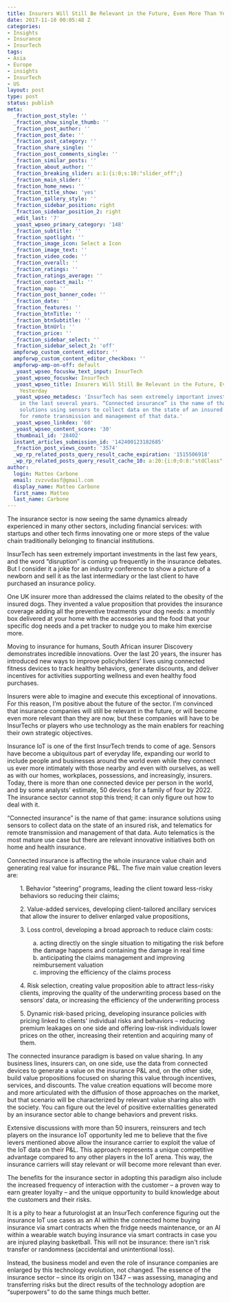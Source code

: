 ```yaml
---
title: Insurers Will Still Be Relevant in the Future, Even More Than Yesterday
date: 2017-11-10 00:05:48 Z
categories:
- Insights
- Insurance
- InsurTech
tags:
- Asia
- Europe
- insights
- InsurTech
- US
layout: post
type: post
status: publish
meta:
  _fraction_post_style: ''
  _fraction_show_single_thumb: ''
  _fraction_post_author: ''
  _fraction_post_date: ''
  _fraction_post_category: ''
  _fraction_share_single: ''
  _fraction_post_comments_single: ''
  _fraction_similar_posts: ''
  _fraction_about_author: ''
  _fraction_breaking_slider: a:1:{i:0;s:10:"slider_off";}
  _fraction_main_slider: ''
  _fraction_home_news: ''
  _fraction_title_show: 'yes'
  _fraction_gallery_style: ''
  _fraction_sidebar_position: right
  _fraction_sidebar_position_2: right
  _edit_last: '7'
  _yoast_wpseo_primary_category: '148'
  _fraction_subtitle: ''
  _fraction_spotlight: ''
  _fraction_image_icon: Select a Icon
  _fraction_image_text: ''
  _fraction_video_code: ''
  _fraction_overall: ''
  _fraction_ratings: ''
  _fraction_ratings_average: ''
  _fraction_contact_mail: ''
  _fraction_map: ''
  _fraction_post_banner_code: ''
  _fraction_date: ''
  _fraction_features: ''
  _fraction_btnTitle: ''
  _fraction_btnSubtitle: ''
  _fraction_btnUrl: ''
  _fraction_price: ''
  _fraction_sidebar_select: ''
  _fraction_sidebar_select_2: 'off'
  ampforwp_custom_content_editor: ''
  ampforwp_custom_content_editor_checkbox: ''
  ampforwp-amp-on-off: default
  _yoast_wpseo_focuskw_text_input: InsurTech
  _yoast_wpseo_focuskw: InsurTech
  _yoast_wpseo_title: Insurers Will Still Be Relevant in the Future, Even More Than
    Yesterday
  _yoast_wpseo_metadesc: 'InsurTech has seen extremely important investments and disruptor
    in the last several years. “Connected insurance” is the name of that game: insurance
    solutions using sensors to collect data on the state of an insured risk, and telematics
    for remote transmission and management of that data.'
  _yoast_wpseo_linkdex: '60'
  _yoast_wpseo_content_score: '30'
  _thumbnail_id: '28402'
  instant_articles_submission_id: '142400123182685'
  _fraction_post_views_count: '3574'
  _wp_rp_related_posts_query_result_cache_expiration: '1515506918'
  _wp_rp_related_posts_query_result_cache_10: a:20:{i:0;O:8:"stdClass":2:{s:7:"post_id";s:5:"26876";s:5:"score";s:17:"167.4952815908605";}i:1;O:8:"stdClass":2:{s:7:"post_id";s:5:"27641";s:5:"score";s:18:"164.34028892823574";}i:2;O:8:"stdClass":2:{s:7:"post_id";s:5:"28545";s:5:"score";s:17:"146.4076893583574";}i:3;O:8:"stdClass":2:{s:7:"post_id";s:5:"28030";s:5:"score";s:16:"96.1423898048841";}i:4;O:8:"stdClass":2:{s:7:"post_id";s:5:"25126";s:5:"score";s:16:"96.1423898048841";}i:5;O:8:"stdClass":2:{s:7:"post_id";s:5:"25867";s:5:"score";s:17:"92.98739714225935";}i:6;O:8:"stdClass":2:{s:7:"post_id";s:5:"25739";s:5:"score";s:17:"89.41733332391395";}i:7;O:8:"stdClass":2:{s:7:"post_id";s:5:"25735";s:5:"score";s:17:"86.91844533292434";}i:8;O:8:"stdClass":2:{s:7:"post_id";s:5:"19639";s:5:"score";s:17:"86.41638576949818";}i:9;O:8:"stdClass":2:{s:7:"post_id";s:5:"27460";s:5:"score";s:17:"81.74256300741817";}i:10;O:8:"stdClass":2:{s:7:"post_id";s:5:"22344";s:5:"score";s:17:"78.62920041730591";}i:11;O:8:"stdClass":2:{s:7:"post_id";s:5:"25375";s:5:"score";s:17:"75.05479757238102";}i:12;O:8:"stdClass":2:{s:7:"post_id";s:5:"22163";s:5:"score";s:17:"73.53210177342278";}i:13;O:8:"stdClass":2:{s:7:"post_id";s:5:"21851";s:5:"score";s:17:"73.53210177342278";}i:14;O:8:"stdClass":2:{s:7:"post_id";s:5:"21015";s:5:"score";s:17:"73.53210177342278";}i:15;O:8:"stdClass":2:{s:7:"post_id";s:5:"23396";s:5:"score";s:17:"71.82310939820614";}i:16;O:8:"stdClass":2:{s:7:"post_id";s:5:"27588";s:5:"score";s:17:"68.32974109141085";}i:17;O:8:"stdClass":2:{s:7:"post_id";s:5:"24070";s:5:"score";s:17:"67.94214099856674";}i:18;O:8:"stdClass":2:{s:7:"post_id";s:5:"22624";s:5:"score";s:17:"67.94214099856674";}i:19;O:8:"stdClass":2:{s:7:"post_id";s:5:"28587";s:5:"score";s:17:"67.70053882659246";}}
author:
  login: Matteo Carbone
  email: zvzvvdasf@gmail.com
  display_name: Matteo Carbone
  first_name: Matteo
  last_name: Carbone
---
```


<p>The insurance sector is now seeing the same dynamics already experienced in many other sectors, including financial services: with startups and other tech firms innovating one or more steps of the value chain traditionally belonging to financial institutions.</p>
<p>InsurTech has seen extremely important investments in the last few years, and the word “disruption” is coming up frequently in the insurance debates. But I consider it a joke for an industry conference to show a picture of a newborn and sell it as the last intermediary or the last client to have purchased an insurance policy.</p>
<p>One UK insurer more than addressed the claims related to the obesity of the insured dogs. They invented a value proposition that provides the insurance coverage adding all the preventive treatments your dog needs: a monthly box delivered at your home with the accessories and the food that your specific dog needs and a pet tracker to nudge you to make him exercise more.</p>
<p>Moving to insurance for humans, South African insurer Discovery demonstrates incredible innovations. Over the last 20 years, the insurer has introduced new ways to improve policyholders’ lives using connected fitness devices to track healthy behaviors, generate discounts, and deliver incentives for activities supporting wellness and even healthy food purchases.</p>
<p>Insurers were able to imagine and execute this exceptional of innovations. For this reason, I’m positive about the future of the sector. I’m convinced that insurance companies will still be relevant in the future, or will become even more relevant than they are now, but these companies will have to be InsurTechs or players who use technology as the main enablers for reaching their own strategic objectives.</p>
<p>Insurance IoT is one of the first InsurTech trends to come of age. Sensors have become a ubiquitous part of everyday life, expanding our world to include people and businesses around the world even while they connect us ever more intimately with those nearby and even with ourselves, as well as with our homes, workplaces, possessions, and increasingly, insurers. Today, there is more than one connected device per person in the world, and by some analysts' estimate, 50 devices for a family of four by 2022. The insurance sector cannot stop this trend; it can only figure out how to deal with it.</p>
<p>“Connected insurance” is the name of that game: insurance solutions using sensors to collect data on the state of an insured risk, and telematics for remote transmission and management of that data. Auto telematics is the most mature use case but there are relevant innovative initiatives both on home and health insurance.</p>
<p>Connected insurance is affecting the whole insurance value chain and generating real value for insurance P&amp;L. The five main value creation levers are:</p>
<p style="padding-left: 30px;">1. Behavior “steering” programs, leading the client toward less-risky behaviors so reducing their claims;</p>
<p style="padding-left: 30px;">2. Value-added services, developing client-tailored ancillary services that allow the insurer to deliver enlarged value propositions,</p>
<p style="padding-left: 30px;">3. Loss control, developing a broad approach to reduce claim costs:</p>
<p style="padding-left: 60px;">a. acting directly on the single situation to mitigating the risk before the damage happens and containing the damage in real time<br />
b. anticipating the claims management and improving reimbursement valuation<br />
c. improving the efficiency of the claims process</p>
<p style="padding-left: 30px;">4. Risk selection, creating value proposition able to attract less-risky clients, improving the quality of the underwriting process based on the sensors’ data, or increasing the efficiency of the underwriting process</p>
<p style="padding-left: 30px;">5. Dynamic risk-based pricing, developing insurance policies with pricing linked to clients' individual risks and behaviors – reducing premium leakages on one side and offering low-risk individuals lower prices on the other, increasing their retention and acquiring many of them.</p>
<p>The connected insurance paradigm is based on value sharing. In any business lines, insurers can, on one side, use the data from connected devices to generate a value on the insurance P&amp;L and, on the other side, build value propositions focused on sharing this value through incentives, services, and discounts. The value creation equations will become more and more articulated with the diffusion of those approaches on the market, but that scenario will be characterized by relevant value sharing also with the society. You can figure out the level of positive externalities generated by an insurance sector able to change behaviors and prevent risks.</p>
<p>Extensive discussions with more than 50 insurers, reinsurers and tech players on the insurance IoT opportunity led me to believe that the five levers mentioned above allow the insurance carrier to exploit the value of the IoT data on their P&amp;L. This approach represents a unique competitive advantage compared to any other players in the IoT arena. This way, the insurance carriers will stay relevant or will become more relevant than ever.</p>
<p>The benefits for the insurance sector in adopting this paradigm also include the increased frequency of interaction with the customer – a proven way to earn greater loyalty – and the unique opportunity to build knowledge about the customers and their risks.</p>
<p>It is a pity to hear a futurologist at an InsurTech conference figuring out the insurance IoT use cases as an AI within the connected home buying insurance via smart contracts when the fridge needs maintenance, or an AI within a wearable watch buying insurance via smart contracts in case you are injured playing basketball. This will not be insurance: there isn't risk transfer or randomness (accidental and unintentional loss).</p>
<p>Instead, the business model and even the role of insurance companies are enlarged by this technology evolution, not changed. The essence of the insurance sector – since its origin on 1347 – was assessing, managing and transferring risks but the direct results of the technology adoption are “superpowers” to do the same things much better.</p>
